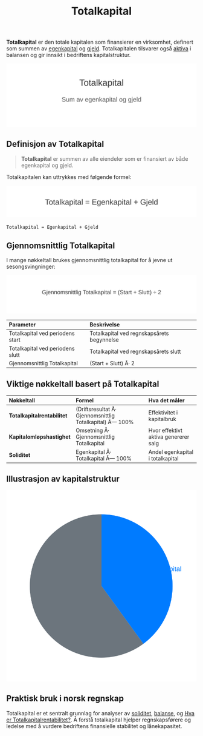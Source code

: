 ﻿---
title: "Totalkapital"
seoTitle: "Totalkapital"
description: '**Totalkapital** er den totale kapitalen som finansierer en virksomhet, definert som summen av [egenkapital](/blogs/regnskap/hva-er-egenkapital "Hva er Egenkapi...'
---

**Totalkapital** er den totale kapitalen som finansierer en virksomhet, definert som summen av [egenkapital](/blogs/regnskap/hva-er-egenkapital "Hva er Egenkapital? Komplett Guide til Egenkapital i Regnskap") og [gjeld](/blogs/regnskap/hva-er-gjeld "Hva er Gjeld? Guide til Gjeldstyper i Regnskap"). Totalkapitalen tilsvarer også [aktiva](/blogs/regnskap/hva-er-aktiva "Hva er Aktiva? Komplett Oversikt over Aktiva og Totalkapital") i balansen og gir innsikt i bedriftens kapitalstruktur.

![Totalkapital Illustrasjon](totalkapital-image.svg)

## Definisjon av Totalkapital

> **Totalkapital** er summen av alle eiendeler som er finansiert av både egenkapital og gjeld.

Totalkapitalen kan uttrykkes med følgende formel:

![Totalkapital Formel](totalkapital-formel.svg)

```text
Totalkapital = Egenkapital + Gjeld
```

## Gjennomsnittlig Totalkapital

I mange nøkkeltall brukes gjennomsnittlig totalkapital for å jevne ut sesongsvingninger:

![Gjennomsnittlig Totalkapital Formel](totalkapital-gjennomsnitt-formel.svg)

| Parameter                       | Beskrivelse                                    |
|:-------------------------------|:------------------------------------------------|
| Totalkapital ved periodens start| Totalkapital ved regnskapsårets begynnelse      |
| Totalkapital ved periodens slutt| Totalkapital ved regnskapsårets slutt           |
| Gjennomsnittlig Totalkapital    | (Start + Slutt) Ã· 2                             |

## Viktige nøkkeltall basert på Totalkapital

| Nøkkeltall                    | Formel                                                | Hva det måler                         |
|:------------------------------|:------------------------------------------------------|:--------------------------------------|
| **Totalkapitalrentabilitet**  | (Driftsresultat Ã· Gjennomsnittlig Totalkapital) Ã— 100% | Effektivitet i kapitalbruk           |
| **Kapitalomløpshastighet**    | Omsetning Ã· Gjennomsnittlig Totalkapital               | Hvor effektivt aktiva genererer salg |
| **Soliditet**                 | Egenkapital Ã· Totalkapital Ã— 100%                       | Andel egenkapital i totalkapital      |

## Illustrasjon av kapitalstruktur

![Kapitalstruktur](totalkapital-pie.svg)

## Praktisk bruk i norsk regnskap

Totalkapital er et sentralt grunnlag for analyser av [soliditet](/blogs/regnskap/soliditet "Soliditet “ Forståelse av egenkapitalandel og finansiell robusthet"), [balanse](/blogs/regnskap/hva-er-balanse "Hva er Balanse i Regnskap?"), og [Hva er Totalkapitalrentabilitet?](/blogs/regnskap/hva-er-totalkapitalrentabilitet "Hva er Totalkapitalrentabilitet?"). Å forstå totalkapital hjelper regnskapsførere og ledelse med å vurdere bedriftens finansielle stabilitet og lånekapasitet.









